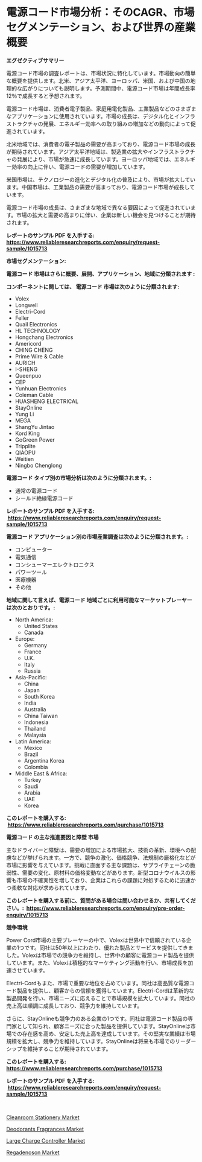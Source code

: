 <p><h1>電源コード市場分析：そのCAGR、市場セグメンテーション、および世界の産業概要</h1></p><p><strong>エグゼクティブサマリー</strong></p>
<p><p>電源コード市場の調査レポートは、市場状況に特化しています。市場動向の簡単な概要を提供します。北米、アジア太平洋、ヨーロッパ、米国、および中国の地理的な広がりについても説明します。予測期間中、電源コード市場は年間成長率12％で成長すると予想されます。</p><p>電源コード市場は、消費者電子製品、家庭用電化製品、工業製品などのさまざまなアプリケーションに使用されています。市場の成長は、デジタル化とインフラストラクチャの発展、エネルギー効率への取り組みの増加などの動向によって促進されています。</p><p>北米地域では、消費者の電子製品の需要が高まっており、電源コード市場の成長が期待されています。アジア太平洋地域は、製造業の拡大やインフラストラクチャの発展により、市場が急速に成長しています。ヨーロッパ地域では、エネルギー効率の向上に伴い、電源コードの需要が増加しています。</p><p>米国市場は、テクノロジーの進化とデジタル化の普及により、市場が拡大しています。中国市場は、工業製品の需要が高まっており、電源コード市場が成長しています。</p><p>電源コード市場の成長は、さまざまな地域で異なる要因によって促進されています。市場の拡大と需要の高まりに伴い、企業は新しい機会を見つけることが期待されます。</p></p>
<p><strong>レポートのサンプル PDF を入手する: <a href="https://www.reliableresearchreports.com/enquiry/request-sample/1015713">https://www.reliableresearchreports.com/enquiry/request-sample/1015713</a></strong></p>
<p><strong>市場セグメンテーション:</strong></p>
<p><strong> 電源コード 市場はさらに概要、展開、アプリケーション、地域に分類されます :</strong></p>
<p><strong>コンポーネントに関しては、 電源コード 市場は次のように分類されます: &nbsp;</strong></p>
<p><ul><li>Volex</li><li>Longwell</li><li>Electri-Cord</li><li>Feller</li><li>Quail Electronics</li><li>HL TECHNOLOGY</li><li>Hongchang Electronics</li><li>Americord</li><li>CHING CHENG</li><li>Prime Wire & Cable</li><li>AURICH</li><li>I-SHENG</li><li>Queenpuo</li><li>CEP</li><li>Yunhuan Electronics</li><li>Coleman Cable</li><li>HUASHENG ELECTRICAL</li><li>StayOnline</li><li>Yung Li</li><li>MEGA</li><li>ShangYu Jintao</li><li>Kord King</li><li>GoGreen Power</li><li>Tripplite</li><li>QIAOPU</li><li>Weitien</li><li>Ningbo Chenglong</li></ul></p>
<p><strong> 電源コード タイプ別の市場分析は次のように分類されます。:</strong></p>
<p><ul><li>通常の電源コード</li><li>シールド絶縁電源コード</li></ul></p>
<p><strong>レポートのサンプル PDF を入手する: &nbsp;<a href="https://www.reliableresearchreports.com/enquiry/request-sample/1015713">https://www.reliableresearchreports.com/enquiry/request-sample/1015713</a></strong></p>
<p><strong> 電源コード アプリケーション別の市場産業調査は次のように分類されます。:</strong></p>
<p><ul><li>コンピューター</li><li>電気通信</li><li>コンシューマーエレクトロニクス</li><li>パワーツール</li><li>医療機器</li><li>その他</li></ul></p>
<p><strong>地域に関して言えば、電源コード 地域ごとに利用可能なマーケットプレーヤーは次のとおりです。:</strong></p>
<p><ul>
    <li>
        North America:
        <ul>
            <li>United States</li>
            <li>Canada</li>
        </ul>
    </li>
    <li>
        Europe:
        <ul>
            <li>Germany</li>
            <li>France</li>
            <li>U.K.</li>
            <li>Italy</li>
            <li>Russia</li>
        </ul>
    </li>
    <li>
        Asia-Pacific:
        <ul>
            <li>China</li>
            <li>Japan</li>
            <li>South Korea</li>
            <li>India</li>
            <li>Australia</li>
            <li>China Taiwan</li>
            <li>Indonesia</li>
            <li>Thailand</li>
            <li>Malaysia</li>
        </ul>
    </li>
    <li>
        Latin America:
        <ul>
            <li>Mexico</li>
            <li>Brazil</li>
            <li>Argentina Korea</li>
            <li>Colombia</li>
        </ul>
    </li>
    <li>
        Middle East & Africa:
        <ul>
            <li>Turkey</li>
            <li>Saudi</li>
            <li>Arabia</li>
            <li>UAE</li>
            <li>Korea</li>
        </ul>
    </li>
    </ul></p>
<p><strong>このレポートを購入する: &nbsp;<a href="https://www.reliableresearchreports.com/purchase/1015713">https://www.reliableresearchreports.com/purchase/1015713</a></strong></p>
<p><strong>電源コード の主な推進要因と障壁 市場</strong></p>
<p><p>主なドライバーと障壁は、需要の増加による市場拡大、技術の革新、環境への配慮などが挙げられます。一方で、競争の激化、価格競争、法規制の厳格化などが市場に影響を与えています。挑戦に直面する主な課題は、サプライチェーンの脆弱性、需要の変化、原材料の価格変動などがあります。新型コロナウイルスの影響も市場の不確実性を増しており、企業はこれらの課題に対処するために迅速かつ柔軟な対応が求められています。</p></p>
<p><strong>このレポートを購入する前に、質問がある場合は問い合わせるか、共有してください。:&nbsp; <a href="https://www.reliableresearchreports.com/enquiry/pre-order-enquiry/1015713">https://www.reliableresearchreports.com/enquiry/pre-order-enquiry/1015713</a></strong></p>
<p><strong>競争環境</strong></p>
<p><p>Power Cord市場の主要プレーヤーの中で、Volexは世界中で信頼されている企業の1つです。同社は50年以上にわたり、優れた製品とサービスを提供してきました。Volexは市場での競争力を維持し、世界中の顧客に電源コード製品を提供しています。また、Volexは積極的なマーケティング活動を行い、市場成長を加速させています。</p><p>Electri-Cordもまた、市場で重要な地位を占めています。同社は高品質な電源コード製品を提供し、顧客からの信頼を獲得しています。Electri-Cordは革新的な製品開発を行い、市場ニーズに応えることで市場規模を拡大しています。同社の売上高は順調に成長しており、競争力を維持しています。</p><p>さらに、StayOnlineも競争力のある企業の1つです。同社は電源コード製品の専門家として知られ、顧客ニーズに合った製品を提供しています。StayOnlineは市場での存在感を高め、安定した売上高を達成しています。その堅実な業績は市場規模を拡大し、競争力を維持しています。StayOnlineは将来も市場でのリーダーシップを維持することが期待されています。</p></p>
<p><strong>このレポートを購入する: &nbsp; <a href="https://www.reliableresearchreports.com/purchase/1015713">https://www.reliableresearchreports.com/purchase/1015713</a></strong></p>
<p><strong>レポートのサンプル PDF を入手する: &nbsp;<a href="https://www.reliableresearchreports.com/enquiry/request-sample/1015713">https://www.reliableresearchreports.com/enquiry/request-sample/1015713</a></strong><strong></strong></p>
<p>&nbsp;</p>
<p><p><a href="https://view.publitas.com/reportprime-1/insights-into-cleanroom-stationery-market-size-analysing-market-share-trends-and-growth-from-2023-to-2030/">Cleanroom Stationery Market</a></p><p><a href="https://lydian-appliance-61d.notion.site/Deodorants-Fragrances-Market-Research-Report-Reveals-The-Latest-Trends-And-Opportunities-of-this-Mar-23ad44993d564260a0983773cb0a67b3">Deodorants Fragrances Market</a></p><p><a href="https://view.publitas.com/reportprime-1/large-charge-controller-market-size-and-growth-market-segmentation-regional-and-country-breakdowns-and-market-trends-for-period-from-2024-2031/">Large Charge Controller Market</a></p><p><a href="https://github.com/Sherrillcrooksxa8i18ucf2m/Market-Research-Report-List-1/blob/main/regadenoson-market.md">Regadenoson Market</a></p></p>